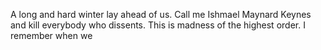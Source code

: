 A long and hard winter lay ahead of us. Call me Ishmael Maynard Keynes and kill everybody who dissents. This is madness of the highest order. I remember when we 